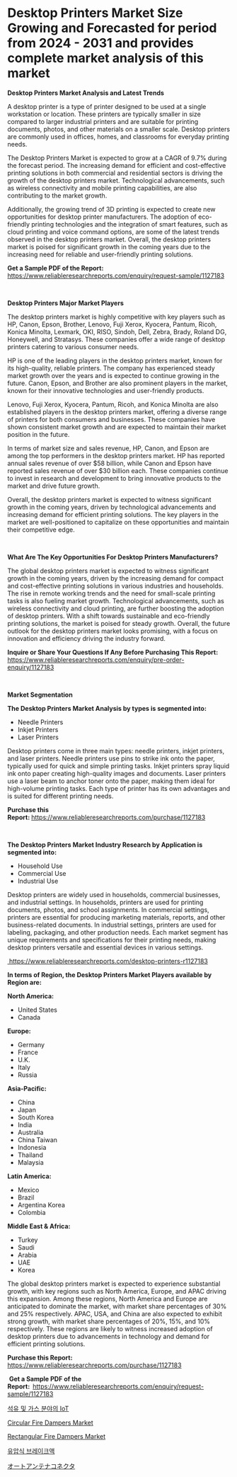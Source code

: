 <p><h1>Desktop Printers Market Size Growing and Forecasted for period from 2024 - 2031 and provides complete market analysis of this market</h1></p><p><strong>Desktop Printers Market Analysis and Latest Trends</strong></p>
<p><p>A desktop printer is a type of printer designed to be used at a single workstation or location. These printers are typically smaller in size compared to larger industrial printers and are suitable for printing documents, photos, and other materials on a smaller scale. Desktop printers are commonly used in offices, homes, and classrooms for everyday printing needs.</p><p>The Desktop Printers Market is expected to grow at a CAGR of 9.7% during the forecast period. The increasing demand for efficient and cost-effective printing solutions in both commercial and residential sectors is driving the growth of the desktop printers market. Technological advancements, such as wireless connectivity and mobile printing capabilities, are also contributing to the market growth.</p><p>Additionally, the growing trend of 3D printing is expected to create new opportunities for desktop printer manufacturers. The adoption of eco-friendly printing technologies and the integration of smart features, such as cloud printing and voice command options, are some of the latest trends observed in the desktop printers market. Overall, the desktop printers market is poised for significant growth in the coming years due to the increasing need for reliable and user-friendly printing solutions.</p></p>
<p><strong>Get a Sample PDF of the Report:&nbsp;</strong> <a href="https://www.reliableresearchreports.com/enquiry/request-sample/1127183">https://www.reliableresearchreports.com/enquiry/request-sample/1127183</a></p>
<p>&nbsp;</p>
<p><strong>Desktop Printers Major Market Players</strong></p>
<p><p>The desktop printers market is highly competitive with key players such as HP, Canon, Epson, Brother, Lenovo, Fuji Xerox, Kyocera, Pantum, Ricoh, Konica Minolta, Lexmark, OKI, RISO, Sindoh, Dell, Zebra, Brady, Roland DG, Honeywell, and Stratasys. These companies offer a wide range of desktop printers catering to various consumer needs.</p><p>HP is one of the leading players in the desktop printers market, known for its high-quality, reliable printers. The company has experienced steady market growth over the years and is expected to continue growing in the future. Canon, Epson, and Brother are also prominent players in the market, known for their innovative technologies and user-friendly products.</p><p>Lenovo, Fuji Xerox, Kyocera, Pantum, Ricoh, and Konica Minolta are also established players in the desktop printers market, offering a diverse range of printers for both consumers and businesses. These companies have shown consistent market growth and are expected to maintain their market position in the future.</p><p>In terms of market size and sales revenue, HP, Canon, and Epson are among the top performers in the desktop printers market. HP has reported annual sales revenue of over $58 billion, while Canon and Epson have reported sales revenue of over $30 billion each. These companies continue to invest in research and development to bring innovative products to the market and drive future growth.</p><p>Overall, the desktop printers market is expected to witness significant growth in the coming years, driven by technological advancements and increasing demand for efficient printing solutions. The key players in the market are well-positioned to capitalize on these opportunities and maintain their competitive edge.</p></p>
<p>&nbsp;</p>
<p><strong>What Are The Key Opportunities For Desktop Printers Manufacturers?</strong></p>
<p><p>The global desktop printers market is expected to witness significant growth in the coming years, driven by the increasing demand for compact and cost-effective printing solutions in various industries and households. The rise in remote working trends and the need for small-scale printing tasks is also fueling market growth. Technological advancements, such as wireless connectivity and cloud printing, are further boosting the adoption of desktop printers. With a shift towards sustainable and eco-friendly printing solutions, the market is poised for steady growth. Overall, the future outlook for the desktop printers market looks promising, with a focus on innovation and efficiency driving the industry forward.</p></p>
<p><strong>Inquire or Share Your Questions If Any Before Purchasing This Report:</strong> <a href="https://www.reliableresearchreports.com/enquiry/pre-order-enquiry/1127183">https://www.reliableresearchreports.com/enquiry/pre-order-enquiry/1127183</a></p>
<p>&nbsp;</p>
<p><strong>Market Segmentation</strong></p>
<p><strong>The Desktop Printers Market Analysis by types is segmented into:</strong></p>
<p><ul><li>Needle Printers</li><li>Inkjet Printers</li><li>Laser Printers</li></ul></p>
<p><p>Desktop printers come in three main types: needle printers, inkjet printers, and laser printers. Needle printers use pins to strike ink onto the paper, typically used for quick and simple printing tasks. Inkjet printers spray liquid ink onto paper creating high-quality images and documents. Laser printers use a laser beam to anchor toner onto the paper, making them ideal for high-volume printing tasks. Each type of printer has its own advantages and is suited for different printing needs.</p></p>
<p><strong>Purchase this Report:&nbsp;</strong><a href="https://www.reliableresearchreports.com/purchase/1127183">https://www.reliableresearchreports.com/purchase/1127183</a></p>
<p>&nbsp;</p>
<p><strong>The Desktop Printers Market Industry Research by Application is segmented into:</strong></p>
<p><ul><li>Household Use</li><li>Commercial Use</li><li>Industrial Use</li></ul></p>
<p><p>Desktop printers are widely used in households, commercial businesses, and industrial settings. In households, printers are used for printing documents, photos, and school assignments. In commercial settings, printers are essential for producing marketing materials, reports, and other business-related documents. In industrial settings, printers are used for labeling, packaging, and other production needs. Each market segment has unique requirements and specifications for their printing needs, making desktop printers versatile and essential devices in various settings.</p></p>
<p><a href="https://www.reliableresearchreports.com/desktop-printers-r1127183">&nbsp;https://www.reliableresearchreports.com/desktop-printers-r1127183</a></p>
<p><strong>In terms of Region, the Desktop Printers Market Players available by Region are:</strong></p>
<p>
    <p> <strong> North America: </strong>
        <ul>
            <li>United States</li>
            <li>Canada</li>
        </ul>
        </p> 
    <p> <strong> Europe: </strong>
        <ul>
            <li>Germany</li>
            <li>France</li>
            <li>U.K.</li>
            <li>Italy</li>
            <li>Russia</li>
        </ul>
        </p> 
    <p> <strong> Asia-Pacific: </strong>
        <ul>
            <li>China</li>
            <li>Japan</li>
            <li>South Korea</li>
            <li>India</li>
            <li>Australia</li>
            <li>China Taiwan</li>
            <li>Indonesia</li>
            <li>Thailand</li>
            <li>Malaysia</li>
        </ul>
        </p> 
    <p> <strong> Latin America: </strong>
        <ul>
            <li>Mexico</li>
            <li>Brazil</li>
            <li>Argentina Korea</li>
            <li>Colombia</li>
        </ul>
        </p> 
    <p> <strong> Middle East & Africa: </strong>
        <ul>
            <li>Turkey</li>
            <li>Saudi</li>
            <li>Arabia</li>
            <li>UAE</li>
            <li>Korea</li>
        </ul>
    </p>
    </p>
<p><p>The global desktop printers market is expected to experience substantial growth, with key regions such as North America, Europe, and APAC driving this expansion. Among these regions, North America and Europe are anticipated to dominate the market, with market share percentages of 30% and 25% respectively. APAC, USA, and China are also expected to exhibit strong growth, with market share percentages of 20%, 15%, and 10% respectively. These regions are likely to witness increased adoption of desktop printers due to advancements in technology and demand for efficient printing solutions.</p></p>
<p><strong>Purchase this Report: </strong><a href="https://www.reliableresearchreports.com/purchase/1127183">https://www.reliableresearchreports.com/purchase/1127183</a></p>
<p>&nbsp;<strong>Get a Sample PDF of the Report:&nbsp;&nbsp;</strong><a href="https://www.reliableresearchreports.com/enquiry/request-sample/1127183">https://www.reliableresearchreports.com/enquiry/request-sample/1127183</a></p>
<p><strong></strong></p>
<p><p><a href="https://medium.com/@morrisassin8795/%EC%9C%A0%EC%84%9D-%EB%B0%8F-%EA%B0%80%EC%8A%A4-%EC%8B%9C%EC%9E%A5%EC%9D%98-iot-%EB%B6%84%EC%84%9D-%EA%B7%B8-cagr-%EC%8B%9C%EC%9E%A5-%EC%84%B8%EB%B6%84%ED%99%94-%EB%B0%8F-%EC%A0%84%EC%84%B8%EA%B3%84-%EC%82%B0%EC%97%85-%EA%B0%9C%EC%9A%94-0c20aa368add">석유 및 가스 분야의 IoT</a></p><p><a href="https://github.com/provorikovar/Market-Research-Report-List-4/blob/main/circular-fire-dampers-market.md">Circular Fire Dampers Market</a></p><p><a href="https://github.com/angelajermaine/Market-Research-Report-List-3/blob/main/rectangular-fire-dampers-market.md">Rectangular Fire Dampers Market</a></p><p><a href="https://github.com/wallacBahrtyinger567686/Market-Research-Report-List-1/blob/main/322580632571.md">유압식 브레이크액</a></p><p><a href="https://medium.com/@jeromeboyer1970/%E8%87%AA%E5%8B%95%E3%82%A2%E3%83%B3%E3%83%86%E3%83%8A%E3%82%B3%E3%83%8D%E3%82%AF%E3%82%BF%E3%83%BC%E5%B8%82%E5%A0%B4-%E5%B8%82%E5%A0%B4%E3%82%B7%E3%82%A7%E3%82%A2-%E5%B8%82%E5%A0%B4%E5%8B%95%E5%90%91-%E3%81%8A%E3%82%88%E3%81%B3%E4%BB%8A%E5%BE%8C%E3%81%AE%E6%88%90%E9%95%B7%E3%82%92%E6%8E%A2%E3%82%8B-70bd69b983cf">オートアンテナコネクタ</a></p></p>